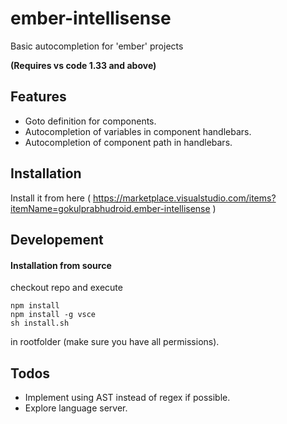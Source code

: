 # ember-intellisense

Basic autocompletion for 'ember' projects 

**(Requires vs code 1.33 and above)**

## Features

- Goto definition for components.
- Autocompletion of variables in component handlebars.
- Autocompletion of component path in handlebars.

## Installation

Install it from here ( https://marketplace.visualstudio.com/items?itemName=gokulprabhudroid.ember-intellisense )

## Developement

#### Installation from source
checkout repo and execute 

```
npm install
npm install -g vsce
sh install.sh
```
 in rootfolder (make sure you have all permissions).


## Todos
- Implement using AST instead of regex if possible.
- Explore language server.
